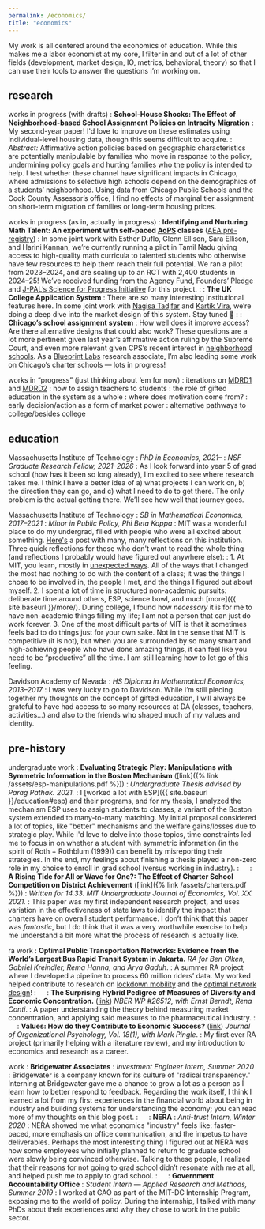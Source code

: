 ```yaml
---
permalink: /economics/
title: "economics"
---
```


My work is all centered around the economics of education. While this makes me a labor economist at my core, I filter in and out of a lot of other fields (development, market design, IO, metrics, behavioral, theory) so that I can use their tools to answer the questions I’m working on. 

## research

works in progress (with drafts)
: **School-House Shocks: The Effect of Neighborhood-based School Assignment Policies on Intracity Migration**
: My second-year paper! I'd love to improve on these estimates using individual-level housing data, though this seems difficult to acquire.
: *Abstract:* Affirmative action policies based on geographic characteristics are potentially manipulable by families who move in response to the policy, undermining policy goals and hurting families who the policy is intended to help. I test whether these channel have significant impacts in Chicago, where admissions to selective high schools depend on the demographics of a students’ neighborhood. Using data from Chicago Public Schools and the Cook County Assessor’s office, I find no effects of marginal tier assignment on short-term migration of families or long-term housing prices.

works in progress (as in, actually in progress)
: **Identifying and Nurturing Math Talent: An experiment with self-paced [AoPS](https://artofproblemsolving.com/) classes** ([AEA pre-registry](https://www.socialscienceregistry.org/trials/14090))
: In some joint work with Esther Duflo, Glenn Ellison, Sara Ellison, and Harini Kannan, we’re currently running a pilot in Tamil Nadu giving access to high-quality math curricula to talented students who otherwise have few resources to help them reach their full potential. We ran a pilot from 2023–2024, and are scaling up to an RCT with 2,400 students in 2024–25! We’ve received funding from the Agency Fund, Founders’ Pledge and [J-PAL’s Science for Progress Initiative](https://www.povertyactionlab.org/initiative-project/identifying-and-nurturing-math-talent-scale-experiment-art-problem-solving-self) for this project.
: 
: **The UK College Application System**
: There are *so* many interesting institutional features here. In some joint work with [Nagisa Tadjfar](https://economics.mit.edu/people/phd-students/nagisa-tadjfar) and [Kartik Vira](https://economics.mit.edu/people/phd-students/kartikeya-vira), we’re doing a deep dive into the market design of this system. Stay tuned :eyes:
: 
: **Chicago’s school assignment system**
: How well does it improve access? Are there alternative designs that could also work? These questions are a lot more pertinent given last year’s affirmative action ruling by the Supreme Court, and even more relevant given CPS’s recent interest in [neighborhood schools](https://www.cpsboe.org/content/documents/23-1214-rs3.pdf). As a [Blueprint Labs](https://blueprintlabs.mit.edu/) research associate, I’m also leading some work on Chicago’s charter schools — lots in progress!

works in “progress” (just thinking about ‘em for now)
: iterations on [MDRD1](https://onlinelibrary.wiley.com/doi/abs/10.3982/ECTA13925) and [MDRD2](https://onlinelibrary.wiley.com/doi/full/10.3982/ECTA17125)
: how to assign teachers to students
: the role of gifted education in the system as a whole
: where does motivation come from?
: early decision/action as a form of market power
: alternative pathways to college/besides college

## education

Massachusetts Institute of Technology
: *PhD in Economics, 2021–*
: *NSF Graduate Research Fellow, 2021–2026*
: As I look forward into year 5 of grad school (how has it been so long already), I‘m excited to see where research takes me. I think I have a better idea of a) what projects I can work on, b) the direction they can go, and c) what I need to do to get there. The only problem is the actual getting there. We’ll see how well that journey goes. 

Massachusetts Institute of Technology
: *SB in Mathematical Economics, 2017–2021*
: *Minor in Public Policy, Phi Beta Kappa*
: MIT was a wonderful place to do my undergrad, filled with people who were all excited about something. [Here's](https://mitadmissions.org/blogs/entry/ten/) a post with many, many reflections on this institution. Three quick reflections for those who don't want to read the whole thing (and reflections I probably would have figured out anywhere else):
: 1. At MIT, you learn, mostly in [unexpected ways](https://mitadmissions.org/blogs/entry/what-i-learned-from-classes/). All of the ways that I changed the most had nothing to do with the content of a class; it was the things I chose to be involved in, the people I met, and the things I figured out about myself.
2. I spent a lot of time in structured non-academic pursuits: deliberate time around others, ESP, science bowl, and much [more]({{ site.baseurl }}/more/). During college, I found how *necessary* it is for me to have non-academic things filling my life; I am not a person that can just do work forever.
3. One of the most difficult parts of MIT is that it sometimes feels bad to do things just for your own sake. Not in the sense that MIT is competitive (it is not), but when you are surrounded by so many smart and high-achieving people who have done amazing things, it can feel like you need to be “productive” all the time. I am still learning how to let go of this feeling.

Davidson Academy of Nevada
: *HS Diploma in Mathematical Economics, 2013–2017*
: I was very lucky to go to Davidson. While I’m still piecing together my thoughts on the concept of gifted education, I will always be grateful to have had access to so many resources at DA (classes, teachers, activities…) and also to the friends who shaped much of my values and identity.

## pre-history

undergraduate work
: **Evaluating Strategic Play: Manipulations with Symmetric Information in the Boston Mechanism** ([link]({% link /assets/esp-manipulations.pdf %})) <a name="thesis"></a>
: *Undergraduate Thesis advised by Parag Pathak. 2021.*
: I [worked a lot with ESP]({{ site.baseurl }}/education#esp) and their programs, and for my thesis, I analyzed the mechanism ESP uses to assign students to classes, a variant of the Boston system extended to many-to-many matching. My initial proposal considered a lot of topics, like "better" mechanisms and the welfare gains/losses due to strategic play. While I'd love to delve into those topics, time constraints led me to focus in on whether a student with symmetric information (in the spirit of Roth + Rothblum (1999)) can benefit by misreporting their strategies. In the end, my feelings about finishing a thesis played a non-zero role in my choice to enroll in grad school (versus working in industry).
:  
: **A Rising Tide for All or Wave for One?: The Effect of Charter School Competition on District Achievement** ([link]({% link /assets/charters.pdf %}))
: *Written for 14.33. MIT Undergraduate Journal of Economics, Vol. XX. 2021.*
: This paper was my first independent research project, and uses variation in the effectiveness of state laws to identify the impact that charters have on overall student performance. I don’t think that this paper was *fantastic*, but I do think that it was a very worthwhile exercise to help me understand a bit more what the process of research is actually like.

ra work
: **Optimal Public Transportation Networks: Evidence from the World’s Largest Bus Rapid Transit System in Jakarta.** *RA for Ben Olken, Gabriel Kreindler, Rema Hanna, and Arya Gaduh*. 
: A summer RA project where I developed a pipeline to process 60 million riders’ data. My worked helped contribute to research on [lockdown mobility](https://histecon.fas.harvard.edu/climate-loss/indonesia/index.html) and the [optimal network design](https://www.nber.org/papers/w31369)!
:  
: **The Surprising Hybrid Pedigree of Measures of Diversity and Economic Concentration.** ([link](https://www.nber.org/papers/w26512.pdf)) *NBER WP #26512, with Ernst Berndt, Rena Conti*.
: A paper understanding the theory behind measuring market concentration, and applying said measures to the pharmaceutical industry. 
:  
: **Values: How do they Contribute to Economic Success?** ([link](http://www.na-businesspress.com/JOP/JOP18-1/PingleM_18_1.pdf)) *Journal of Organizational Psychology,  Vol. 18(1), with Mark Pingle*.
: My first ever RA project (primarily helping with a literature review), and my introduction to economics and research as a career.

work
: **Bridgewater Associates**
: *Investment Engineer Intern, Summer 2020*
: Bridgewater is a company known for its culture of "radical transparency." Interning at Bridgewater gave me a chance to grow a lot as a person as I learn how to better respond to feedback. Regarding the work itself, I think I learned a lot from my first experiences in the financial world about being in industry and building systems for understanding the economy; you can read more of my thoughts on this blog post.
:  
: **NERA**
: *Anti-trust Intern, Winter 2020*
: NERA showed me what economics "industry" feels like: faster-paced, more emphasis on office communication, and the impetus to have deliverables. Perhaps the most interesting thing I figured out at NERA was how some employees who initially planned to return to graduate school were slowly being convinced otherwise. Talking to these people, I realized that their reasons for not going to grad school didn’t resonate with me at all, and helped push me to apply to grad school.
:  
: **Government Accountability Office**
: *Student Intern — Applied Research and Methods, Summer 2019*
: I worked at GAO as part of the MIT-DC Internship Program, exposing me to the world of policy. During the internship, I talked with many PhDs about their experiences and why they chose to work in the public sector.
